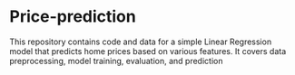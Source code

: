 # Price-prediction
This repository contains code and data for a simple Linear Regression model that predicts home prices based on various features. It covers data preprocessing, model training, evaluation, and prediction
